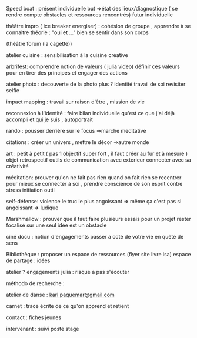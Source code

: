 Speed boat :
    présent
individuelle 
but =>état des lieux/diagnostique  ( se rendre compte obstacles et ressources rencontrés) 
futur 
individuelle

théâtre impro ( ice breaker energiser) :
cohésion de groupe , apprendre à se connaitre 
théorie : "oui et ..." 
bien se sentir dans son corps 

(théâtre  forum (la cagette))

atelier cuisine :
sensibilisation à la cuisine créative

arbrifest:
comprendre notion de valeurs ( julia video)
définir ces valeurs pour en tirer des principes et engager des actions 

atelier photo :
decouverte de la photo plus ? identité travail de soi 
revisiter selfie

impact mapping :
travail sur raison d'être , mission de vie 

reconnexion à l'identité :
faire bilan individuelle qu'est ce que j'ai déjà accompli et qui je suis , 
autoportrait 

rando :
pousser derrière 
sur le focus
=>marche meditative

citations :
    créer un univers , mettre le décor =>autre monde

art :
petit à petit ( pas 1 objectif super fort , il faut créer au fur et à mesure )
objet retrospectif
outils de communication avec exterieur
connecter avec sa créativité

méditation:
prouver qu'on ne fait pas rien quand on fait rien 
se recentrer pour mieux se connecter à soi , prendre conscience de son esprit
contre stress initiation outil

self-défense:
violence le truc le plus angoissant => même ça c'est pas si angoissant => ludique

Marshmallow :
prouver que il faut faire plusieurs essais pour un projet
rester focalisé sur une seul idée est un obstacle

ciné docu : 
notion d'engagements passer a coté de votre vie 
en quête de sens 


Bibliothèque :
    proposer un espace de ressources 
    (flyer site livre isa)
    espace de partage : idées

atelier ? engagements julia :
    risque a pas s'écouter

méthodo de recherche :


atelier de danse :
karl.paquemar@gmail.com

carnet :
trace écrite de ce qu'on apprend et retient 

contact :
    fiches jeunes 
    
intervenant :
    suivi poste stage
